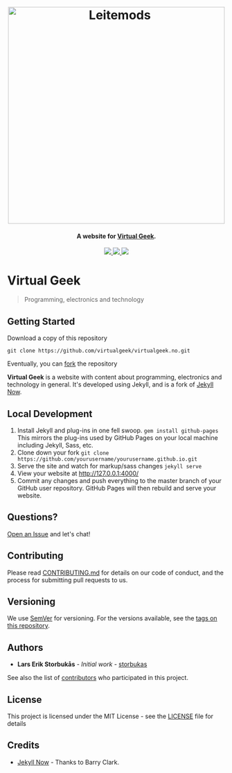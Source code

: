 <h1 align="center">
  <br>
  <a href="https://leitemods.no/">
    <img src="https://avatars.githubusercontent.com/u/3038307" alt="Leitemods" width="500">
  </a>
  <br>
</h1>

<h4 align="center">A website for <a href="https://virtualgeek.no/" target="_blank">Virtual Geek</a>.</h4>

<p align="center">
  <a href="https://github.com/virtualgeek/virtualgeek.no/">
    <img src="https://github.com/virtualgeek/virtualgeek.no/workflows/GithubPages/badge.svg">
  </a>
  <a href="https://virtualgeek.no/">
    <img src="https://img.shields.io/website-up-down-green-red/http/virtualgeek.no.svg">
  </a>
  <a href="https://opensource.org/licenses/MIT">
      <img src="https://img.shields.io/badge/License-MIT-blue.svg">
  </a>
</p>

# Virtual Geek

> Programming, electronics and technology

## Getting Started

Download a copy of this repository

```console
git clone https://github.com/virtualgeek/virtualgeek.no.git
```

Eventually, you can [fork](https://help.github.com/en/github/getting-started-with-github/fork-a-repo) the repository

**Virtual Geek** is a website with content about programming, electronics and technology in general. It's developed using Jekyll, and is a fork of [Jekyll Now](https://github.com/barryclark/jekyll-now).

## Local Development

1. Install Jekyll and plug-ins in one fell swoop. `gem install github-pages` This mirrors the plug-ins used by GitHub Pages on your local machine including Jekyll, Sass, etc.
2. Clone down your fork `git clone https://github.com/yourusername/yourusername.github.io.git`
3. Serve the site and watch for markup/sass changes `jekyll serve`
4. View your website at http://127.0.0.1:4000/
5. Commit any changes and push everything to the master branch of your GitHub user repository. GitHub Pages will then rebuild and serve your website.

## Questions?

[Open an Issue](https://github.com/storbukas/virtualgeek.no/issues/new) and let's chat!

## Contributing

Please read [CONTRIBUTING.md](https://gist.github.com/storbukas/8cbe5783cb53d5e7adede003f246c2df) for details on our code of conduct, and the process for submitting pull requests to us.

## Versioning

We use [SemVer](http://semver.org/) for versioning. For the versions available, see the [tags on this repository](https://github.com/virtualgeek/virtualgeek.no/tags).

## Authors

* **Lars Erik Storbukås** - *Initial work* - [storbukas](https://github.com/storbukas)

See also the list of [contributors](https://github.com/virtualgeek/virtualgeek.no/contributors) who participated in this project.

## License

This project is licensed under the MIT License - see the [LICENSE](LICENSE) file for details

## Credits

- [Jekyll Now](https://github.com/barryclark/jekyll-now) - Thanks to Barry Clark.